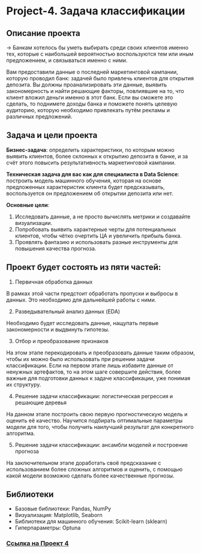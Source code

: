 # Project-4. Задача классификации

## Описание проекта
→ Банкам хотелось бы уметь выбирать среди своих клиентов именно тех, которые с наибольшей вероятностью воспользуются тем или иным предложением, и связываться именно с ними.

Вам предоставили данные о последней маркетинговой кампании, которую проводил банк: задачей было привлечь клиентов для открытия депозита. Вы должны проанализировать эти данные, выявить закономерность и найти решающие факторы, повлиявшие на то, что клиент вложил деньги именно в этот банк. Если вы сможете это сделать, то поднимете доходы банка и поможете понять целевую аудиторию, которую необходимо привлекать путём рекламы и различных предложений.

## Задача и цели проекта 
**Бизнес-задача**: определить характеристики, по которым можно выявить клиентов, более склонных к открытию депозита в банке, и за счёт этого повысить результативность маркетинговой кампании.

**Техническая задача для вас как для специалиста в Data Science**: построить модель машинного обучения, которая на основе предложенных характеристик клиента будет предсказывать, воспользуется он предложением об открытии депозита или нет.

**Основные цели**:

1. Исследовать данные, а не просто вычислять метрики и создавайте визуализации.
2. Попробовать выявить характерные черты для потенциальных клиентов, чтобы чётко очертить ЦА и увеличить прибыль банка.
3. Проявлять фантазию и использовать разные инструменты для повышения качества прогноза.

## Проект будет состоять из пяти частей:

1. Первичная обработка данных

В рамках этой части предстоит обработать пропуски и выбросы в данных. Это необходимо для дальнейшей работы с ними.

2. Разведывательный анализ данных (EDA)

Необходимо будет исследовать данные, нащупать первые закономерности и выдвинуть гипотезы.

3. Отбор и преобразование признаков

На этом этапе перекодировать и преобразовать данные таким образом, чтобы их можно было использовать при решении задачи классификации. Если на первом этапе лишь избавите данные от ненужных артефактов, то на этом шаге совершите действия, более важные для подготовки данных к задаче классификации, уже понимая их структуру.

4. Решение задачи классификации: логистическая регрессия и решающие деревья

На данном этапе построить свою первую прогностическую модель и оценить её качество. Научится подбирать оптимальные параметры модели для того, чтобы получить наилучший результат для конкретного алгоритма.

5. Решение задачи классификации: ансамбли моделей и построение прогноза

На заключительном этапе  доработать своё предсказание с использованием более сложных алгоритмов и оценить, с помощью какой модели возможно сделать более качественные прогнозы.

## Библиотеки
* Базовые библиотеки: Pandas, NumPy
* Визуализация: Matplotlib, Seaborn
* Библиотеки для машинного обучения: Scikit-learn (sklearn)
* Гиперпараметры: Optuna

### [Cсылка на Проект 4](https://github.com/Amina313/Project-4/blob/main/Project_4_ML%20(1).ipynb)
